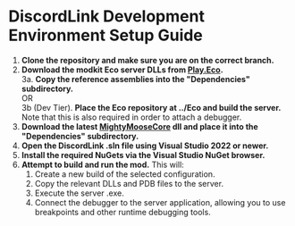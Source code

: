 # DiscordLink Development Environment Setup Guide

1. **Clone the repository and make sure you are on the correct branch.**
2. **Download the modkit Eco server DLLs from [Play.Eco](https://play.eco).**  
3a. **Copy the reference assemblies into the "Dependencies" subdirectory.**  
OR  
3b (Dev Tier). **Place the Eco repository at ../Eco and build the server.** Note that this is also required in order to attach a debugger.
4. **Download the latest [MightyMooseCore](https://mod.io/g/eco/m/mightymoosecore) dll and place it into the "Dependencies" subdirectory.**
4. **Open the DiscordLink .sln file using Visual Studio 2022 or newer.** 
5. **Install the required NuGets via the Visual Studio NuGet browser.** 
6. **Attempt to build and run the mod.** 
This will:  
   1. Create a new build of the selected configuration. 
   2. Copy the relevant DLLs and PDB files to the server. 
   3. Execute the server .exe. 
   4. Connect the debugger to the server application, allowing you to use breakpoints and other runtime debugging tools. 
